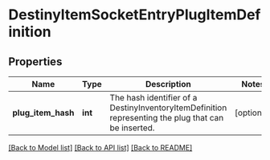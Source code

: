 # DestinyItemSocketEntryPlugItemDefinition

## Properties
Name | Type | Description | Notes
------------ | ------------- | ------------- | -------------
**plug_item_hash** | **int** | The hash identifier of a DestinyInventoryItemDefinition representing the plug that can be inserted. | [optional] 

[[Back to Model list]](../README.md#documentation-for-models) [[Back to API list]](../README.md#documentation-for-api-endpoints) [[Back to README]](../README.md)


